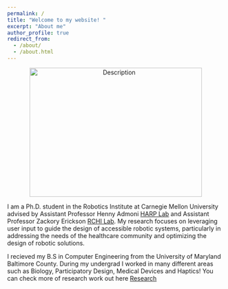 ```yaml
---
permalink: /
title: "Welcome to my website! "
excerpt: "About me"
author_profile: true
redirect_from: 
  - /about/
  - /about.html
---
```


<p align="center">
  <img src="http://zkarachi.github.io/files/robot1.png" alt="Description" width="400" height="300" />
</p>

I am a Ph.D. student in the Robotics Institute at Carnegie Mellon University advised by Assistant Professor Henny Admoni [HARP Lab](http://harp.ri.cmu.edu/) and Assistant Professor Zackory Erickson [RCHI Lab](https://rchi-lab.github.io/). My research focuses on leveraging user input to guide the design of accessible robotic systems, particularly in addressing the needs of the healthcare community and optimizing the design of robotic solutions. 

I recieved my B.S in Computer Engineering from the University of Maryland Baltimore County. During my undergrad I worked in many different areas such as Biology, Participatory Design, Medical Devices and Haptics! You can check more of research work out here [Research](https://zkarachi.github.io/Research/) 






